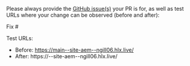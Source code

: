 Please always provide the [GitHub issue(s)](../issues) your PR is for, as well as test URLs where your change can be observed (before and after):

Fix #<gh-issue-id>

Test URLs:
- Before: https://main--site-aem--ngill06.hlx.live/
- After: https://<branch>--site-aem--ngill06.hlx.live/
